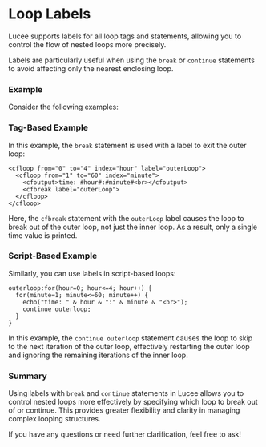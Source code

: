 <!--
{
  "title": "Loop Labels",
  "id": "loop-labels",
  "keywords": [
    "loop",
    "label",
    "for",
    "while",
    "continue",
    "break"
  ]
}
-->
# Loop Labels

Lucee supports labels for all loop tags and statements, allowing you to control the flow of nested loops more precisely.

Labels are particularly useful when using the `break` or `continue` statements to avoid affecting only the nearest enclosing loop.

### Example

Consider the following examples:

### Tag-Based Example

In this example, the `break` statement is used with a label to exit the outer loop:

```lucee
<cfloop from="0" to="4" index="hour" label="outerLoop">
  <cfloop from="1" to="60" index="minute">
    <cfoutput>time: #hour#:#minute#<br></cfoutput>
    <cfbreak label="outerLoop">
  </cfloop>
</cfloop>
```
Here, the `cfbreak` statement with the `outerLoop` label causes the loop to break out of the outer loop, not just the inner loop. As a result, only a single time value is printed.

### Script-Based Example

Similarly, you can use labels in script-based loops:

```lucee
outerloop:for(hour=0; hour<=4; hour++) {
  for(minute=1; minute<=60; minute++) {
    echo("time: " & hour & ":" & minute & "<br>");
    continue outerloop;
  }
}
```

In this example, the `continue outerloop` statement causes the loop to skip to the next iteration of the outer loop, effectively restarting the outer loop and ignoring the remaining iterations of the inner loop.

### Summary

Using labels with `break` and `continue` statements in Lucee allows you to control nested loops more effectively by specifying which loop to break out of or continue. This provides greater flexibility and clarity in managing complex looping structures.

If you have any questions or need further clarification, feel free to ask!
